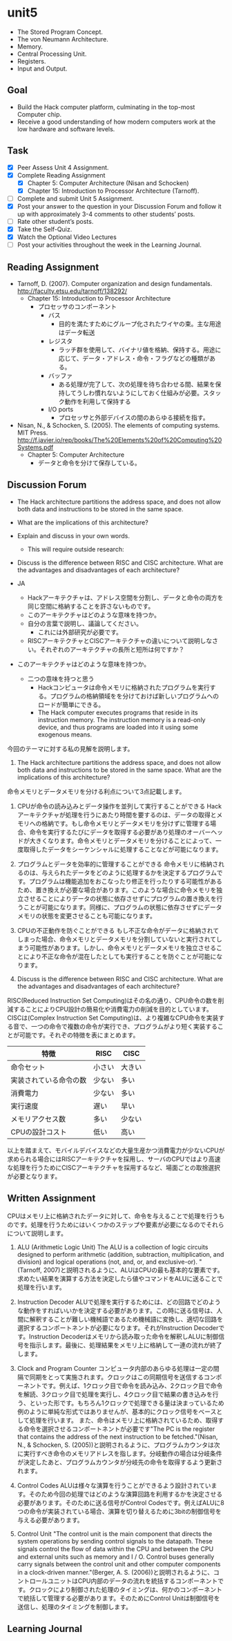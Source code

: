 # unit5

- The Stored Program Concept.
- The von Neumann Architecture.
- Memory.
- Central Processing Unit.
- Registers.
- Input and Output.

## Goal

- Build the Hack computer platform, culminating in the top-most Computer chip.
- Receive a good understanding of how modern computers work at the low hardware and software levels.

## Task

- [x] Peer Assess Unit 4 Assignment.
- [x] Complete Reading Assignment
  - [x] Chapter 5:  Computer Architecture (Nisan and Schocken)
  - [x] Chapter 15:  Introduction to Processor Architecture (Tarnoff).
- [ ] Complete and submit Unit 5 Assignment.
- [x] Post your answer to the question in your Discussion Forum and follow it up with approximately 3-4 comments to other students’ posts.
- [ ] Rate other student’s posts.
- [x] Take the Self-Quiz.
- [x] Watch the Optional Video Lectures
- [ ] Post your activities throughout the week in the Learning Journal.

## Reading Assignment

- Tarnoff, D. (2007). Computer organization and design fundamentals. <http://faculty.etsu.edu/tarnoff/138292/>
  - Chapter 15: Introduction to Processor Architecture
    - プロセッサのコンポーネント
      - バス
        - 目的を満たすためにグループ化されたワイヤの束。主な用途はデータ転送
      - レジスタ
        - ラッチ群を使用して、バイナリ値を格納、保持する。用途に応じて、データ・アドレス・命令・フラグなどの種類がある。
      - バッファ
        - ある処理が完了して、次の処理を待ち合わせる間、結果を保持してうしわ慣れないようにしておく仕組みが必要。スタック動作を利用して保持する
      - I/O ports
        - プロセッサと外部デバイスの間のあらゆる接続を指す。
- Nisan, N., & Schocken, S. (2005). The elements of computing systems. MIT Press. <http://f.javier.io/rep/books/The%20Elements%20of%20Computing%20Systems.pdf>
  - Chapter 5: Computer Architecture
    - データと命令を分けて保存している。

## Discussion Forum

- The Hack architecture partitions the address space, and does not allow both data and instructions to be stored in the same space.
- What are the implications of this architecture?
- Explain and discuss in your own words.
  - This will require outside research:
- Discuss is the difference between RISC and CISC architecture. What are the advantages and disadvantages of each architecture?

- JA
  - Hackアーキテクチャは、アドレス空間を分割し、データと命令の両方を同じ空間に格納することを許さないものです。
  - このアーキテクチャはどのような意味を持つか。
  - 自分の言葉で説明し、議論してください。
    - これには外部研究が必要です。
  - RISCアーキテクチャとCISCアーキテクチャの違いについて説明しなさい。それぞれのアーキテクチャの長所と短所は何ですか？

- このアーキテクチャはどのような意味を持つか。
  - 二つの意味を持つと思う
    - Hackコンピュータは命令メモリに格納されたプログラムを実行する。プログラムの格納領域をを分けておけば新しいプログラムへのロードが簡単にできる。
    - The Hack computer executes programs that reside in its instruction memory. The instruction memory is a read-only device, and thus programs are loaded into it using some exogenous means.

今回のテーマに対する私の見解を説明します。

1. The Hack architecture partitions the address space, and does not allow both data and instructions to be stored in the same space. What are the implications of this architecture?

命令メモリとデータメモリを分ける利点について3点記載します。

  1. CPUが命令の読み込みとデータ操作を並列して実行することができる
    Hackアーキテクチャが処理を行うにあたり時間を要するのは、データの取得とメモリへの格納です。もし命令メモリとデータメモリを分けずに管理する場合、命令を実行するたびにデータを取得する必要があり処理のオーバーヘッドが大きくなります。命令メモリとデータメモリを分けることによって、一度取得したデータをシーケンシャルに処理することなどが可能になります。
  2. プログラムとデータを効率的に管理することができる
    命令メモリに格納されるのは、与えられたデータをどのように処理するかを決定するプログラムです。プログラムは機能追加をおこなったり修正を行ったりする可能性があるため、置き換えが必要な場合があります。このような場合に命令メモリを独立させることによりデータの状態に依存させずにプログラムの置き換えを行うことが可能になります。同様に、プログラムの状態に依存させずにデータメモリの状態を変更させることも可能になります。
  3. CPUの不正動作を防ぐことができる
    もし不正な命令がデータに格納されてしまった場合、命令メモリとデータメモリを分割していないと実行されてしまう可能性があります。しかし、命令メモリとデータメモリを独立させることにより不正な命令が混在したとしても実行することを防ぐことが可能になります。

  2. Discuss is the difference between RISC and CISC architecture. What are the advantages and disadvantages of each architecture?

RISC(Reduced Instruction Set Computing)はその名の通り、CPU命令の数を削減することによりCPU設計の簡易化や消費電力の削減を目的としています。CISCは(Complex Instruction Set Computing)は、より複雑なCPU命令を実装する音で、一つの命令で複数の命令が実行でき、プログラムがより短く実装することが可能です。それぞの特徴を表にまとめます。

|特徴|RISC|CISC|
|--|--|--|
|命令セット|小さい|大きい|
|実装されている命令の数|少ない|多い|
|消費電力|少ない|多い|
|実行速度|遅い|早い|
|メモリアクセス数|多い|少ない|
|CPUの設計コスト|低い|高い|

以上を踏まえて、モバイルデバイスなどの大量生産かつ消費電力が少ないCPUが求められる場合にはRISCアーキテクチャを採用し、サーバのCPUではより高速な処理を行うためにCISCアーキテクチャを採用するなど、場面ごとの取捨選択が必要となります。

## Written Assignment

CPUはメモリ上に格納されたデータに対して、命令を与えることで処理を行うものです。処理を行うためにはいくつかのステップや要素が必要になるのでそれらについて説明します。

1. ALU (Arithmetic Logic Unit)
  The ALU is a collection of logic circuits designed to perform arithmetic (addition, subtraction, multiplication, and division) and logical operations (not, and, or, and exclusive-or). "(Tarnoff, 2007)と説明されるように、ALUはCPUの最も基本的な要素です。求めたい結果を演算する方法を決定したら値やコマンドをALUに送ることで処理を行います。

2. Instruction Decoder
  ALUで処理を実行するためには、どの回路でどのような動作をすればいいかを決定する必要があります。この時に送る信号は、人間に解釈することが難しい機械語であるため機械語に変換し、適切な回路を選択するコンポートネントが必要になります。それがInstruction Decoderです。Instruction Decoderはメモリから読み取った命令を解釈しALUに制御信号を指示します。最後に、処理結果をメモリ上に格納して一連の流れが終了します。

3. Clock and Program Counter
  コンピュータ内部のあらゆる処理は一定の間隔で同期をとって実施されます。クロックはこの同期信号を送信するコンポーネントです。例えば、1クロック目で命令を読み込み、2クロック目で命令を解読、3クロック目で処理を実行し、4クロック目で結果の書き込みを行う、といった形です。もちろん1クロックで処理できる量は決まっているため例のように単純な形式ではありませんが、基本的にクロック信号をベースとして処理を行います。
  また、命令はメモリ上に格納されているため、取得する命令を選択させるコンポートネントが必要です"The PC is the register that contains the address of the next instruction to be fetched."(Nisan, N., & Schocken, S. (2005))と説明されるように、プログラムカウンタは次に実行すべき命令のメモリアドレスを指します。分岐動作の場合は分岐条件が決定したあと、プログラムカウンタが分岐先の命令を取得するよう更新されます。

4. Control Codes
  ALUは様々な演算を行うことができるよう設計されています。そのため今回の処理ではどのような演算回路を利用するかを決定させる必要があります。そのために送る信号がControl Codesです。例えばALUに8つの命令が実装されている場合、演算を切り替えるために3bitの制御信号を与える必要があります。

5. Control Unit
  "The control unit is the main component that directs the system operations by sending control signals to the datapath. These signals control the ﬂow of data within the CPU and between the CPU and external units such as memory and I / O. Control buses generally carry signals between the control unit and other computer components in a clock-driven manner."(Berger, A. S. (2006))と説明されるように、コントロールユニットはCPU内部のデータの流れを統括するコンポーネントです。クロックにより制御された処理のタイミングは、何かのコンポーネントで統括して管理する必要があります。そのためにControl Unitは制御信号を送信し、処理のタイミングを制御します。
  
## Learning Journal
